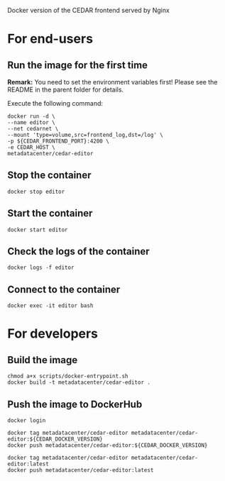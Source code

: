 Docker version of the CEDAR frontend served by Nginx

# For end-users

## Run the image for the first time

**Remark:** You need to set the environment variables first! Please see the README in the parent folder for details.

Execute the following command:

````
docker run -d \
--name editor \
--net cedarnet \
--mount 'type=volume,src=frontend_log,dst=/log' \
-p ${CEDAR_FRONTEND_PORT}:4200 \
-e CEDAR_HOST \
metadatacenter/cedar-editor
````

## Stop the container

    docker stop editor

## Start the container

    docker start editor

## Check the logs of the container

    docker logs -f editor

## Connect to the container

    docker exec -it editor bash

# For developers

## Build the image

````
chmod a+x scripts/docker-entrypoint.sh
docker build -t metadatacenter/cedar-editor .
````

## Push the image to DockerHub

````
docker login

docker tag metadatacenter/cedar-editor metadatacenter/cedar-editor:${CEDAR_DOCKER_VERSION}
docker push metadatacenter/cedar-editor:${CEDAR_DOCKER_VERSION}

docker tag metadatacenter/cedar-editor metadatacenter/cedar-editor:latest
docker push metadatacenter/cedar-editor:latest
````